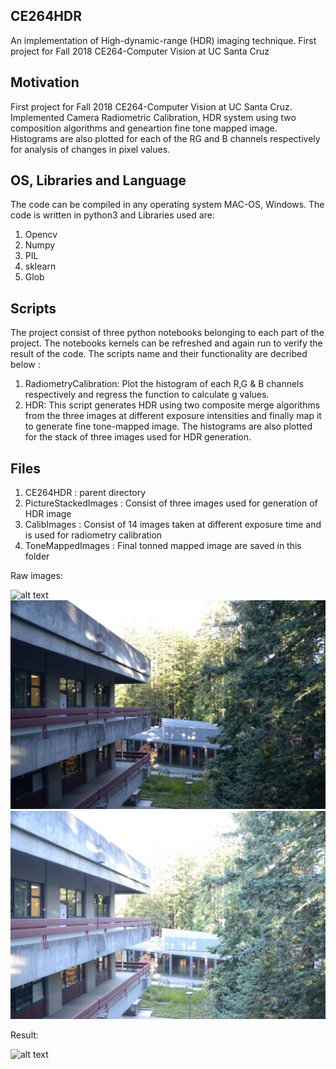 ## CE264HDR
An implementation of High-dynamic-range (HDR) imaging technique. First project for Fall 2018 CE264-Computer Vision at UC Santa Cruz

## Motivation
First project for Fall 2018 CE264-Computer Vision at UC Santa Cruz. Implemented Camera Radiometric Calibration, HDR system using two
composition algorithms and geneartion fine tone mapped image. Histograms are also plotted for each of the RG and B channels respectively 
for analysis of changes in pixel values.
 

## OS, Libraries and Language
The code can be compiled in any operating system MAC-OS, Windows. The code is written in python3 and Libraries used are:
1. Opencv
2. Numpy
3. PIL 
4. sklearn
5. Glob

## Scripts 
The project consist of three python notebooks belonging to each part of the project. The notebooks kernels can be refreshed and 
again run to verify the result of the code.
The scripts name and their functionality are decribed below :
1. RadiometryCalibration: 
   Plot the histogram of each R,G & B channels respectively  and regress the function to calculate g values.
2. HDR:
   This script generates HDR using two composite merge algorithms from the three images at different exposure intensities and finally
   map it to generate fine tone-mapped image. The histograms are also plotted for the stack of three images used for HDR generation. 

## Files 
1. CE264HDR             : parent directory
2. PictureStackedImages : Consist of three images used for generation of HDR image 
3. CalibImages          : Consist of 14 images taken at different exposure time and is used for radiometry calibration 
4. ToneMappedImages      : Final tonned mapped image are saved in this folder

Raw images:

![alt text](https://github.com/trungnguyencs/CE264HDR/blob/master/PictureStackImages/5.JPG "Title")
![alt text](https://github.com/trungnguyencs/CE264HDR/blob/master/PictureStackImages/8.JPG "Title")
![alt text](https://github.com/trungnguyencs/CE264HDR/blob/master/PictureStackImages/12.JPG "Title")

Result:

![alt text](https://github.com/trungnguyencs/CE264HDR/blob/master/ToneMappedImages/hdr_fusion_mertens.jpgg "Title")
